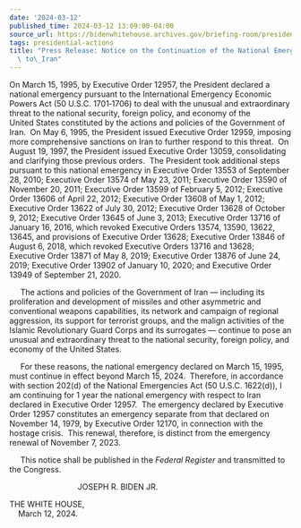 ```yaml
---
date: '2024-03-12'
published_time: 2024-03-12 13:09:00-04:00
source_url: https://bidenwhitehouse.archives.gov/briefing-room/presidential-actions/2024/03/12/press-release-notice-on-the-continuation-of-the-national-emergency-with-respect-to-iran/
tags: presidential-actions
title: "Press Release: Notice on the Continuation of the National Emergency With Respect\
  \ to\_Iran"
---
```

 
On March 15, 1995, by Executive Order 12957, the President declared a
national emergency pursuant to the International Emergency Economic
Powers Act (50 U.S.C. 1701‑1706) to deal with the unusual and
extraordinary threat to the national security, foreign policy, and
economy of the United States constituted by the actions and policies of
the Government of Iran.  On May 6, 1995, the President issued Executive
Order 12959, imposing more comprehensive sanctions on Iran to further
respond to this threat.  On August 19, 1997, the President issued
Executive Order 13059, consolidating and clarifying those previous
orders.  The President took additional steps pursuant to this national
emergency in Executive Order 13553 of September 28, 2010; Executive
Order 13574 of May 23, 2011; Executive Order 13590 of November 20, 2011;
Executive Order 13599 of February 5, 2012; Executive Order 13606 of
April 22, 2012; Executive Order 13608 of May 1, 2012; Executive Order
13622 of July 30, 2012; Executive Order 13628 of October 9, 2012;
Executive Order 13645 of June 3, 2013; Executive Order 13716 of January
16, 2016, which revoked Executive Orders 13574, 13590, 13622, 13645, and
provisions of Executive Order 13628; Executive Order 13846 of August 6,
2018, which revoked Executive Orders 13716 and 13628; Executive Order
13871 of May 8, 2019; Executive Order 13876 of June 24, 2019; Executive
Order 13902 of January 10, 2020; and Executive Order 13949 of September
21, 2020.

     The actions and policies of the Government of Iran — including its
proliferation and development of missiles and other asymmetric and
conventional weapons capabilities, its network and campaign of regional
aggression, its support for terrorist groups, and the malign activities
of the Islamic Revolutionary Guard Corps and its surrogates — continue
to pose an unusual and extraordinary threat to the national security,
foreign policy, and economy of the United States. 

     For these reasons, the national emergency declared on March 15,
1995, must continue in effect beyond March 15, 2024.  Therefore, in
accordance with section 202(d) of the National Emergencies Act (50
U.S.C. 1622(d)), I am continuing for 1 year the national emergency with
respect to Iran declared in Executive Order 12957.  The emergency
declared by Executive Order 12957 constitutes an emergency separate from
that declared on November 14, 1979, by Executive Order 12170, in
connection with the hostage crisis.  This renewal, therefore, is
distinct from the emergency renewal of November 7, 2023. 

     This notice shall be published in the *Federal Register* and
transmitted to the Congress.  
  
  
  
                               JOSEPH R. BIDEN JR.  
  
  
  
THE WHITE HOUSE,  
    March 12, 2024.

